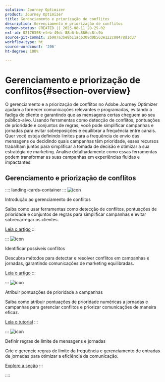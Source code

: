 ```yaml
---
solution: Journey Optimizer
product: Journey Optimizer
title: Gerenciamento e priorização de conflitos
description: Gerenciamento e priorização de conflitos
redpen-status: CREATED_||_2025-08-11_20-29-02
exl-id: 02176308-efeb-49dc-88a6-bc886dc8fc9b
source-git-commit: 2b907a3be8b11ac6308d0b563e122c88478d1d37
workflow-type: ht
source-wordcount: '206'
ht-degree: 100%

---
```


# Gerenciamento e priorização de conflitos{#section-overview}

O gerenciamento e a priorização de conflitos no Adobe Journey Optimizer ajudam a fornecer comunicações relevantes e programadas, evitando a fadiga do cliente e garantindo que as mensagens certas cheguem ao seu público-alvo. Usando ferramentas como detecção de conflitos, pontuações de prioridade e conjuntos de regras, você pode simplificar campanhas e jornadas para evitar sobreposições e equilibrar a frequência entre canais. Quer você esteja definindo limites para a frequência de envio das mensagens ou decidindo quais campanhas têm prioridade, esses recursos trabalham juntos para simplificar a tomada de decisão e otimizar a sua estratégia de marketing. Analise detalhadamente como essas ferramentas podem transformar as suas campanhas em experiências fluidas e impactantes.

## Gerenciamento e priorização de conflitos

:::: landing-cards-container
:::
![icon](https://cdn.experienceleague.adobe.com/icons/circle-play.svg?lang=pt-BR)

Introdução ao gerenciamento de conflitos

Saiba como usar ferramentas como detecção de conflitos, pontuações de prioridade e conjuntos de regras para simplificar campanhas e evitar sobrecarregar os clientes.

[Leia o artigo](../using/conflict-prioritization/gs-conflict-prioritization.md)
:::

:::
![icon](https://cdn.experienceleague.adobe.com/icons/list-check.svg?lang=pt-BR)

Identificar possíveis conflitos

Descubra métodos para detectar e resolver conflitos em campanhas e jornadas, garantindo comunicações de marketing equilibradas.

[Leia o artigo](../using/conflict-prioritization/conflicts.md)
:::

:::
![icon](https://cdn.experienceleague.adobe.com/icons/bullseye.svg?lang=pt-BR)

Atribuir pontuações de prioridade a campanhas

Saiba como atribuir pontuações de prioridade numéricas a jornadas e campanhas para gerenciar conflitos e priorizar comunicações de maneira eficaz.

[Leia o tutorial](../using/conflict-prioritization/priority-scores.md)
:::

:::
![icon](https://cdn.experienceleague.adobe.com/icons/gear.svg?lang=pt-BR)

Definir regras de limite de mensagens e jornadas

Crie e gerencie regras de limite da frequência e gerenciamento de entradas de jornadas para otimizar a eficiência da comunicação.

[Explore a seção](capping-rules-landing-page.md)
:::

::::
